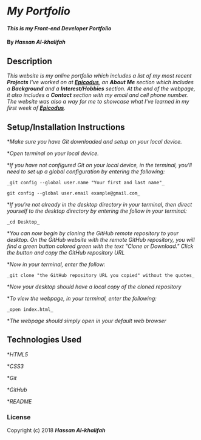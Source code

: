 # _My Portfolio_

#### _This is my Front-end Developer Portfolio_

#### By _**Hassan Al-khalifah**_

## Description

_This website is my online portfolio which includes a list of my most recent **Projects** I've worked on at [**Epicodus**](https://www.epicodus.com/), an **About Me** section which includes a **Background** and a **Interest/Hobbies** section. At the end of the webpage, it also includes a **Contact** section with my email and cell phone number. The website was also a way for me to showcase what I've learned in my first week of [**Epicodus**](https://www.epicodus.com/)._

## Setup/Installation Instructions

*_Make sure you have Git downloaded and setup on your local device._

*_Open terminal on your local device._

*_If you have not configured Git on your local device, in the terminal, you'll need to set up a global configuration by entering the following:_

```
_git config --global user.name "Your first and last name"_

git config --global user.email example@gmail.com_
```
*_If you're not already in the desktop directory in your terminal, then direct yourself to the desktop directory by entering the follow in your terminal:_

`_cd Desktop_`

*_You can now begin by cloning the GitHub remote repository to your desktop. On the GitHub website with the remote GitHub repository, you will find a green button colored green with the text "Clone or Download." Click the button and copy the GitHub repository URL_

*_Now in your terminal, enter the follow:_

`_git clone "the GitHub repository URL you copied" without the quotes_`

*_Now your desktop should have a local copy of the cloned repository_

*_To view the webpage, in your terminal, enter the following:_

`_open index.html_`

*_The webpage should simply open in your default web browser_

## Technologies Used

*_HTML5_

*_CSS3_

*_Git_

*_GitHub_

*_README_

### License

Copyright (c) 2018 **_Hassan Al-khalifah_**
